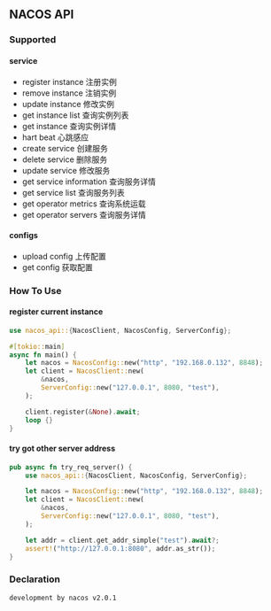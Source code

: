 ## NACOS API

### Supported

#### service

- register instance 注册实例
- remove instance 注销实例
- update instance 修改实例
- get instance list 查询实例列表
- get instance 查询实例详情
- hart beat 心跳感应
- create service 创建服务
- delete service 删除服务
- update service 修改服务
- get service information 查询服务详情
- get service list 查询服务列表
- get operator metrics 查询系统运载
- get operator servers 查询服务详情

#### configs

- upload config 上传配置
- get config 获取配置

### How To Use

#### register current instance

```rust
use nacos_api::{NacosClient, NacosConfig, ServerConfig};

#[tokio::main]
async fn main() {
    let nacos = NacosConfig::new("http", "192.168.0.132", 8848);
    let client = NacosClient::new(
        &nacos,
        ServerConfig::new("127.0.0.1", 8080, "test"),
    );

    client.register(&None).await;
    loop {}
}
```

#### try got other server address

```rust
pub async fn try_req_server() {
    use nacos_api::{NacosClient, NacosConfig, ServerConfig};

    let nacos = NacosConfig::new("http", "192.168.0.132", 8848);
    let client = NacosClient::new(
        &nacos,
        ServerConfig::new("127.0.0.1", 8080, "test"),
    );

    let addr = client.get_addr_simple("test").await?;
    assert!("http://127.0.0.1:8080", addr.as_str());
}
```

### Declaration
    development by nacos v2.0.1